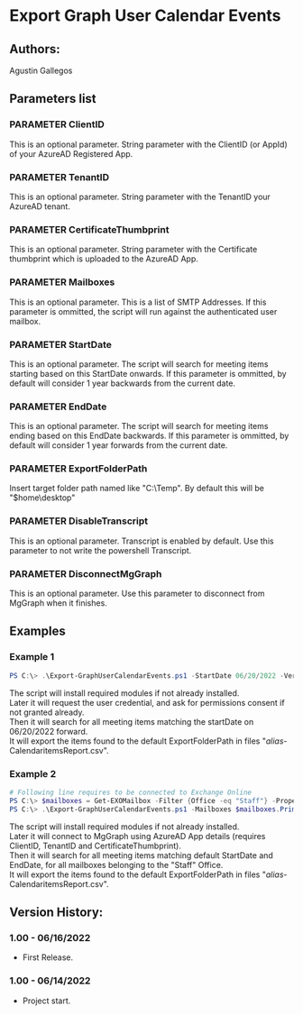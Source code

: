 ﻿# Export Graph User Calendar Events

## Authors:  
Agustin Gallegos  

## Parameters list  

### PARAMETER ClientID
This is an optional parameter. String parameter with the ClientID (or AppId) of your AzureAD Registered App.

### PARAMETER TenantID
This is an optional parameter. String parameter with the TenantID your AzureAD tenant.

### PARAMETER CertificateThumbprint
This is an optional parameter. String parameter with the Certificate thumbprint which is uploaded to the AzureAD App.

### PARAMETER Mailboxes
This is an optional parameter. This is a list of SMTP Addresses. If this parameter is ommitted, the script will run against the authenticated user mailbox.

### PARAMETER StartDate
This is an optional parameter. The script will search for meeting items starting based on this StartDate onwards. If this parameter is ommitted, by default will consider 1 year backwards from the current date.  

### PARAMETER EndDate
This is an optional parameter. The script will search for meeting items ending based on this EndDate backwards. If this parameter is ommitted, by default will consider 1 year forwards from the current date.

### PARAMETER ExportFolderPath
Insert target folder path named like "C:\Temp". By default this will be "$home\desktop"

### PARAMETER DisableTranscript
This is an optional parameter. Transcript is enabled by default. Use this parameter to not write the powershell Transcript.

### PARAMETER DisconnectMgGraph
This is an optional parameter. Use this parameter to disconnect from MgGraph when it finishes.


## Examples  
### Example 1  
```powershell
PS C:\> .\Export-GraphUserCalendarEvents.ps1 -StartDate 06/20/2022 -Verbose
```  
The script will install required modules if not already installed.  
Later it will request the user credential, and ask for permissions consent if not granted already.  
Then it will search for all meeting items matching the startDate on 06/20/2022 forward.  
It will export the items found to the default ExportFolderPath in files "_alias_-CalendaritemsReport.csv".  

### Example 2  
```powershell
# Following line requires to be connected to Exchange Online
PS C:\> $mailboxes = Get-EXOMailbox -Filter {Office -eq "Staff"} -Properties PrimarySMTPAddress | Select-Object PrimarySMTPAddress
PS C:\> .\Export-GraphUserCalendarEvents.ps1 -Mailboxes $mailboxes.PrimarySMTPAddress -Verbose
```
The script will install required modules if not already installed.  
Later it will connect to MgGraph using AzureAD App details (requires ClientID, TenantID and CertificateThumbprint).  
Then it will search for all meeting items matching default StartDate and EndDate, for all mailboxes belonging to the "Staff" Office.  
It will export the items found to the default ExportFolderPath in files "_alias_-CalendaritemsReport.csv".  

## Version History:
### 1.00 - 06/16/2022
 - First Release.
### 1.00 - 06/14/2022
 - Project start.